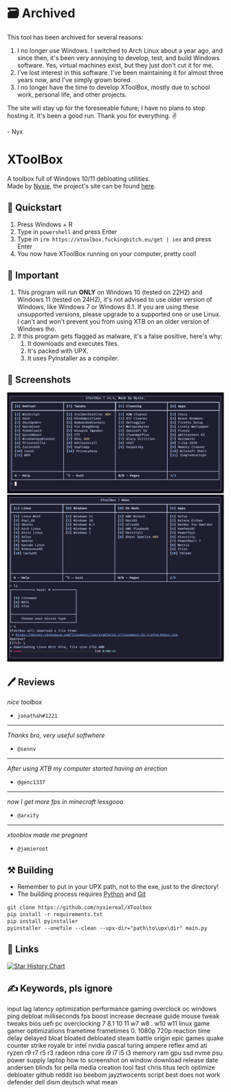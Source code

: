 # 🗃️ Archived
This tool has been archived for several reasons:

1.  I no longer use Windows. I switched to Arch Linux about a year ago, and since then, it's been very annoying to develop, test, and build Windows software. Yes, virtual machines exist, but they just don't cut it for me.
2.  I've lost interest in this software. I've been maintaining it for almost three years now, and I've simply grown bored.
3.  I no longer have the time to develop XToolBox, mostly due to school work, personal life, and other projects.

The site will stay up for the foreseeable future; I have no plans to stop hosting it.
It's been a good run. Thank you for everything. ✌️

\- Nyx

# XToolBox
A toolbox full of Windows 10/11 debloating utilities.\
Made by [Nyxie](https://nyx.fuckingbitch.eu), the project's site can be found [here](https://xtoolbox.fuckingbitch.eu).

## 🚀 Quickstart
1. Press Windows + R
2. Type in `powershell` and press Enter
3. Type in `irm https://xtoolbox.fuckingbitch.eu/get | iex` and press Enter
4. You now have XToolBox running on your computer, pretty cool!

## 📑 Important
1. This program will run __ONLY__ on Windows 10 (tested on 22H2) and Windows 11 (tested on 24H2), it's not advised to use older version of Windows, like Windows 7 or Windows 8.1. If you are using these unsupported versions, please upgrade to a supported one or use Linux. I can't and won't prevent you from using XTB on an older version of Windows tho.
2. If this program gets flagged as malware, it's a false positive, here's why:
    1. It downloads and executes files.
    2. It's packed with UPX.
    3. It uses PyInstaller as a compiler.

## 📸 Screenshots
![img1](.github/image-1.png)
![img2](.github/image-2.png)


## 🖊️ Reviews
*nice toolbox*

- `jonathah#1221`

------

*Thanks bro, very useful softwhere*

- `@sennv`

------

*After using XTB my computer started having an erection*

- `@genc1337`

------

*now I get more fps in minecraft lessgooo*

- `@arxify`

------

*xtooblox made me pregnant*

- `@jamieroot`

## ⚒️ Building
- Remember to put in your UPX path, not to the exe, just to the directory!
- The building process requires [Python](https://www.python.org/downloads/) and [Git](https://git-scm.com/downloads)
```
git clone https://github.com/nyxiereal/XToolbox
pip install -r requirements.txt
pip install pyinstaller
pyinstaller --onefile --clean --upx-dir="path\to\upx\dir" main.py
```

## 🔗 Links

<a href="https://star-history.com/#nyxiereal/xtoolbox&Date">
 <picture>
   <source media="(prefers-color-scheme: dark)" srcset="https://api.star-history.com/svg?repos=nyxiereal/xtoolbox&type=Date&theme=dark" />
   <source media="(prefers-color-scheme: light)" srcset="https://api.star-history.com/svg?repos=nyxiereal/xtoolbox&type=Date" />
   <img alt="Star History Chart" src="https://api.star-history.com/svg?repos=nyxiereal/xtoolbox&type=Date" />
 </picture>
</a>

## ✍️ Keywords, pls ignore
input lag latency optimization performance gaming overclock oc windows ping debloat milliseconds fps boost increase decrease guide mouse tweak tweaks bios uefi pc overclocking 7 8.1 10 11 w7 w8 . w10 w11 linux game gamer optimizations frametime frametimes 0. 1080p 720p reaction time delay delayed bloat bloated debloated steam battle origin epic games quake counter strike royale br intel nvidia pascal turing ampere reflex amd ati ryzen r9 r7 r5 r3 radeon rdna core i9 i7 i5 i3 memory ram gpu ssd nvme psu power supply laptop how to screenshot on window download release date andersen blinds for pella media creation tool fast chris titus tech optimize debloater github reddit iso beebom jayztwocents script best does not work defender dell dism deutsch what mean 
